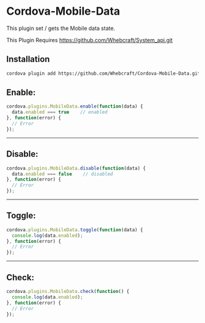 # Cordova-Mobile-Data
This plugin set / gets the Mobile data state.

This Plugin Requires https://github.com/Whebcraft/System_api.git

## Installation

```bash
cordova plugin add https://github.com/Whebcraft/Cordova-Mobile-Data.git
```

## **Enable:** 

```javascript
cordova.plugins.MobileData.enable(function(data) {
  data.enabled === true    // enabled
}, function(error) {
  // Error
});
```

---

## **Disable:** 

```javascript
cordova.plugins.MobileData.disable(function(data) {
  data.enabled === false    // disabled
}, function(error) {
  // Error
});
```

---

## **Toggle:** 

```javascript
cordova.plugins.MobileData.toggle(function(data) {
  console.log(data.enabled);
}, function(error) {
  // Error
});
```

---

## **Check:** 

```javascript
cordova.plugins.MobileData.check(function() {
  console.log(data.enabled);
}, function(error) {
  // Error
});
```
